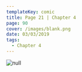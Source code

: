```yaml
---
templateKey: comic
title: Page 21 | Chapter 4
page: 90
cover: /images/blank.png
date: 03/03/2019
tags:
  - Chapter 4
---
```

![null](/images/0090-4-21.png)
